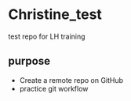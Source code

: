 # Christine_test
test repo for LH training

## purpose
- Create a remote repo on GitHub
- practice git workflow
